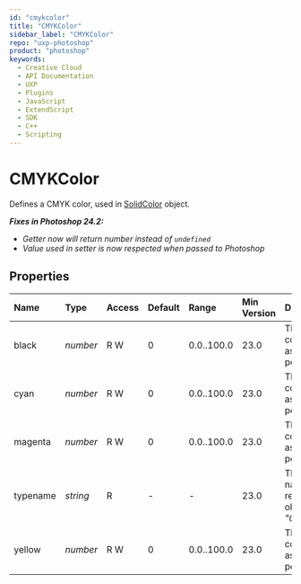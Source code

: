 ```yaml
---
id: "cmykcolor"
title: "CMYKColor"
sidebar_label: "CMYKColor"
repo: "uxp-photoshop"
product: "photoshop"
keywords:
  - Creative Cloud
  - API Documentation
  - UXP
  - Plugins
  - JavaScript
  - ExtendScript
  - SDK
  - C++
  - Scripting
---
```


# CMYKColor

Defines a CMYK color, used in [SolidColor](/ps_reference/classes/solidcolor/) object.

 ***Fixes in Photoshop 24.2:***
- *Getter now will return number instead of `undefined`*
- *Value used in setter is now respected when passed to Photoshop*

## Properties

| Name | Type | Access | Default | Range | Min Version | Description |
| :------ | :------ | :------ | :------ | :------ | :------ | :------ |
| black | *number* | R W | 0 | 0.0..100.0 | 23.0 | The black color value, as percentage. |
| cyan | *number* | R W | 0 | 0.0..100.0 | 23.0 | The cyan color value, as percentage. |
| magenta | *number* | R W | 0 | 0.0..100.0 | 23.0 | The magenta color value, as percentage. |
| typename | *string* | R | - | - | 23.0 | The class name of the referenced object: *&quot;CMYKColor&quot;*. |
| yellow | *number* | R W | 0 | 0.0..100.0 | 23.0 | The yellow color value, as percentage. |
